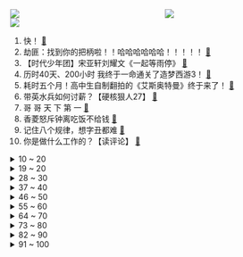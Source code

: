 <div >
	<a style="float:left;width:55%;" href = "https://github.com/anuraghazra/github-readme-stats">
	 <img src = "https://github-readme-stats.vercel.app/api?username=iuuuuuaena&theme=buefy&show_icons=true"/>
	</a>
	<a  style="float:right;width:45%" href = "https://github.com/anuraghazra/github-readme-stats">
	 <img  src="https://github-readme-stats.vercel.app/api/top-langs/?username=anuraghazra&layout=compact"/>
	</a>
	</div>

[![](https://img.shields.io/badge/jxd-@jxdgogogo.xyz-yellowgreen.svg)](https://www.jxdgogogo.xyz)<br>
1. 快！ [:link:](//www.bilibili.com/video/BV1Li4y127tD) <br>
2. 劫匪：找到你的把柄啦！！哈哈哈哈哈哈！！！！！ [:link:](//www.bilibili.com/video/BV1W3411L7LS) <br>
3. 【时代少年团】宋亚轩刘耀文《一起等雨停》 [:link:](//www.bilibili.com/video/BV1fm4y1d7Tg) <br>
4. 历时40天、200小时 我终于一命通关了造梦西游3！ [:link:](//www.bilibili.com/video/BV19r4y167pL) <br>
5. 耗时五个月！高中生自制翻拍的《艾斯奥特曼》终于来了！ [:link:](//www.bilibili.com/video/BV1FF411J71Q) <br>
6. 带英水兵如何讨薪？【硬核狠人27】 [:link:](//www.bilibili.com/video/BV1qa411C7ni) <br>
7. 哥 哥 天 下 第 一 [:link:](//www.bilibili.com/video/BV1Au411R7Gw) <br>
8. 香菱怒斥钟离吃饭不给钱 [:link:](//www.bilibili.com/video/BV1Br4y167bX) <br>
9. 记住八个规律，想字丑都难 [:link:](//www.bilibili.com/video/BV1CY411L7hN) <br>
10. 你是做什么工作的？【读评论】 [:link:](//www.bilibili.com/video/BV1fR4y1L78r) <br>
<details>
<summary>10 ~ 20</summary>

11. 《STAY》完整版来啦！真·经典重现！！！ [:link:](//www.bilibili.com/video/BV1Z44y1J7h7) <br>
12. 【老番茄】大傻子福尔摩斯(第二集) [:link:](//www.bilibili.com/video/BV1k34y1C7CL) <br>
13. 【说唱】我去世了，然后... [:link:](//www.bilibili.com/video/BV1vq4y1t7YN) <br>
14. 一刀下去，全面实现冰墩墩自由！ [:link:](//www.bilibili.com/video/BV18T4y1D7dF) <br>
15. 全员崩溃！从业至今，还从未见识过这种场面… [:link:](//www.bilibili.com/video/BV1iP4y1F7Kq) <br>
16. 游戏里的你，再强大也没我强大。 [:link:](//www.bilibili.com/video/BV1Y341177yQ) <br>
17. 【STN快报第六季21】为了拯救工作室！白金竟说自己可以出来卖！ [:link:](//www.bilibili.com/video/BV1vL411K7UN) <br>
18. 【 逐 渐 离 谱 ！】 [:link:](//www.bilibili.com/video/BV1jR4y1L7DC) <br>
19. 只为成功找方法，不为失败找理由 [:link:](//www.bilibili.com/video/BV1n341177qc) <br>
</details>
<details>
<summary>19 ~ 20</summary>

20. 从社牛到社死，只用了一秒钟… [:link:](//www.bilibili.com/video/BV1fa411y7eF) <br>
21. 反霸凌机车联盟 [:link:](//www.bilibili.com/video/BV11a411k7Wo) <br>
22. 外媒警告运动员“别吃中国肉！” 外国运动员：真香 [:link:](//www.bilibili.com/video/BV1yP4y1F7Do) <br>
23. 女生看到美女的真实状况 [:link:](//www.bilibili.com/video/BV1sF411E7JE) <br>
24. 广西颠覆认知的 10 大现象 [:link:](//www.bilibili.com/video/BV1Tm4y1o7Jo) <br>
25. 6分钟讲明白什么是洗钱 [:link:](//www.bilibili.com/video/BV1M34y1C71Z) <br>
26. 【明日方舟】我穷了，但我也悟了！ [:link:](//www.bilibili.com/video/BV1RP4y1F7tg) <br>
27. 东北冬天的流动盒饭 [:link:](//www.bilibili.com/video/BV1cu411R7To) <br>
28. 水货佛跳墙？榴莲酸菜鱼？现在网红店都这么野了？【还愿挑战ep08-三号仓库】 [:link:](//www.bilibili.com/video/BV1fS4y1r7CN) <br>
</details>
<details>
<summary>28 ~ 30</summary>

29. 屑狐狸逼👴结婚 【原神动画/八重神子】 [:link:](//www.bilibili.com/video/BV1BZ4y1R7EQ) <br>
30. 离谱！假装在女友面前叹气流眼泪…她竟然不停亲我？ [:link:](//www.bilibili.com/video/BV1Zb4y147oV) <br>
31. 原神2022宣传视频-「来自群星」愿前路永无止境 [:link:](//www.bilibili.com/video/BV1TY41157h1) <br>
32. 拿了冠军却一个人抱着小熊孤零零的坐着，她这几句话，够我粉她一辈子了！！！ [:link:](//www.bilibili.com/video/BV1Ju411X72A) <br>
33. 大爷问我从哪学的五子棋，我没敢告诉他 [:link:](//www.bilibili.com/video/BV1tr4y167ZA) <br>
34. 《原神》角色演示-「八 重 蔡 子」 [:link:](//www.bilibili.com/video/BV1X341177zi) <br>
35. 真实！影视剧里的高中生vs现实中的高中生 [:link:](//www.bilibili.com/video/BV125411o7Ln) <br>
36. 玩这个要先学会“听话”，再练习“认怂”！ [:link:](//www.bilibili.com/video/BV1VF411E7qK) <br>
37. 小姐姐说想要坐在熊身上 熊：来呀来呀 【街头恶作剧挑战66】 [:link:](//www.bilibili.com/video/BV1yT4y1D7mh) <br>
</details>
<details>
<summary>37 ~ 40</summary>

38. 破  冰  者  （孤勇者  冬季限定版) [:link:](//www.bilibili.com/video/BV1tr4y167nD) <br>
39. 为了给小猫咪减肥，我把我爸的车开烂了... [:link:](//www.bilibili.com/video/BV1vY411V7rn) <br>
40. 这该死的胜负欲 [:link:](//www.bilibili.com/video/BV1P34y1C7RB) <br>
41. 《明日方舟》危机合约新赛季「寻昼行动」宣传PV [:link:](//www.bilibili.com/video/BV1fF41177fP) <br>
42. ⚡️比 比 安 慕 希⚡️ [:link:](//www.bilibili.com/video/BV1JL4y1g7Wc) <br>
43. 故地重游，街头喝水，美女环绕。 [:link:](//www.bilibili.com/video/BV1Hu411X7D4) <br>
44. 良心到难以置信的网站推荐9丨全程高能 [:link:](//www.bilibili.com/video/BV1ju411X7Zm) <br>
45. 我有帽子猫啦！ [:link:](//www.bilibili.com/video/BV1ub4y1t7ec) <br>
46. 寄 [:link:](//www.bilibili.com/video/BV1YZ4y1R7Hb) <br>
</details>
<details>
<summary>46 ~ 50</summary>

47. 我买了一些好玩的！ [:link:](//www.bilibili.com/video/BV1QF411E7fz) <br>
48. 生辰纲：危！搞事七人组集结！《水浒传》P9（七星聚义） [:link:](//www.bilibili.com/video/BV1NT4y1Q7dJ) <br>
49. 【医学博士】祸从口入，一口吃掉6000只寄生虫？I 人类最容易感染的三种寄生虫 [:link:](//www.bilibili.com/video/BV14u411X7H7) <br>
50. 新疆民警在快餐店门口取暖，店员这一举动太暖 [:link:](//www.bilibili.com/video/BV14341177vs) <br>
51. 高中忙的理所应当 大学忙的莫名其妙 [:link:](//www.bilibili.com/video/BV1i34y1C7Mb) <br>
52. 这一晃居然已经10年了 [:link:](//www.bilibili.com/video/BV1Bq4y1t7AY) <br>
53. 缉毒民警牺牲前的最后一餐也没能好好吃 [:link:](//www.bilibili.com/video/BV17m4y1o7nm) <br>
54. 这屑狐狸竟如此的甜美! [:link:](//www.bilibili.com/video/BV13q4y1t7V8) <br>
55. 疯了！好吃到疯了！【会爆浆的鸡腿】非常的哇塞！ [:link:](//www.bilibili.com/video/BV1ju411X7mx) <br>
</details>
<details>
<summary>55 ~ 60</summary>

56. 邮局咖啡特此声明 [:link:](//www.bilibili.com/video/BV17r4y1r7mS) <br>
57. 【路温】《豆瓣2.7分》 [:link:](//www.bilibili.com/video/BV1D34y1C7hC) <br>
58. “满级动物行为大赏” [:link:](//www.bilibili.com/video/BV18S4y1r7DX) <br>
59. 萨拉伯尔  厨子探店¥1313 [:link:](//www.bilibili.com/video/BV1FF411E7WT) <br>
60. 网络热门事件分析：飘移死活学不会？那就上特效吧…… [:link:](//www.bilibili.com/video/BV1Va41117B2) <br>
61. 《关于上了两年网课的我返校走错学校这件事》 [:link:](//www.bilibili.com/video/BV1QL4y137Ye) <br>
62. 美式霸凌，但是是画师版 [:link:](//www.bilibili.com/video/BV1bR4y1L7LJ) <br>
63. 这个up疯了，他算出了海绵宝宝有多少个洞。。。 [:link:](//www.bilibili.com/video/BV1z341177ZQ) <br>
64. 宿舍楼下有只猫卡树上了哈哈哈哈哈哈哈哈哈哈哈哈哈哈哈哈哈哈哈哈哈哈哈哈哈哈哈哈哈哈 [:link:](//www.bilibili.com/video/BV1oR4y1L73B) <br>
</details>
<details>
<summary>64 ~ 70</summary>

65. “给我家猫看了，它说不信谣不传谣” [:link:](//www.bilibili.com/video/BV1G5411Z7eZ) <br>
66. UNOOOOOOO!! [:link:](//www.bilibili.com/video/BV1Pb4y1t71T) <br>
67. 这个发型够练习生吗？ [:link:](//www.bilibili.com/video/BV1j3411L76h) <br>
68. 别人都觉得我冷冷的，只有你知道我憨憨的 [:link:](//www.bilibili.com/video/BV1SS4y1F7ds) <br>
69. 买不到冰墩墩那就自己画吧 [:link:](//www.bilibili.com/video/BV15S4y1F7h3) <br>
70. 《鬼灭之刃·无限游郭篇》 飞碟社都不敢这么编！！ [:link:](//www.bilibili.com/video/BV1gb4y1t7WG) <br>
71. 【散人】超二次元浓度坑爹i wanna 你想要的他都有。。 [:link:](//www.bilibili.com/video/BV1ni4y127MD) <br>
72. 可怜的水史莱姆 [:link:](//www.bilibili.com/video/BV1xr4y1r7Vn) <br>
73. 恐 怖 生 存 7 [:link:](//www.bilibili.com/video/BV1Nb4y1t737) <br>
</details>
<details>
<summary>73 ~ 80</summary>

74. 【精灵旅社】胯骨轴子扭脱臼 [:link:](//www.bilibili.com/video/BV1w44y1n7tn) <br>
75. 看了这个视频，我再也没有喝过奶茶 [:link:](//www.bilibili.com/video/BV14P4y1w79a) <br>
76. 【原神】三界路飨祭宝箱全收集（125宝箱） [:link:](//www.bilibili.com/video/BV1BT4y1X7XP) <br>
77. 网络热门生物学视频鉴定【鉴定系列02】 [:link:](//www.bilibili.com/video/BV1z3411L7ku) <br>
78. 时隔两月！我终于拼出了史上最巨大帝国装甲车！ [:link:](//www.bilibili.com/video/BV1iT4y1D7Ui) <br>
79. 那3090TI是不是能把地球炸裂开 [:link:](//www.bilibili.com/video/BV14b4y147S7) <br>
80. 一些散落人间的中国式浪漫，你我都懂，直接破防了 [:link:](//www.bilibili.com/video/BV1yu411Q7KU) <br>
81. 【鬼谷闲谈】一场绵延1500多万年的瘟疫 [:link:](//www.bilibili.com/video/BV14a411C7q5) <br>
82. 当你控制了主播！会发生什么？ [:link:](//www.bilibili.com/video/BV1vu411X7xM) <br>
</details>
<details>
<summary>82 ~ 90</summary>

83. 片 名 为 寄 [:link:](//www.bilibili.com/video/BV1d44y1H7gP) <br>
84. 半个月了，冰墩墩终于扬眉吐气了！ [:link:](//www.bilibili.com/video/BV1xS4y1F7Qd) <br>
85. 沟通全靠视频通话，顶着ipad出门帮别人约会能有多社死？ [:link:](//www.bilibili.com/video/BV1PR4y1j7MA) <br>
86. 当英国人和美国人一起说中文……我笑不活了 [:link:](//www.bilibili.com/video/BV1Er4y1r7qz) <br>
87. 【王濛】我的金墩墩 被截胡了！！！ [:link:](//www.bilibili.com/video/BV1C3411L7dT) <br>
88. 朋友们，牛皮你们吃过吗？今天分享三种牛皮的做法给大家看看 [:link:](//www.bilibili.com/video/BV1kF411E7X2) <br>
89. 《崩坏3》全新SP角色「空梦·掠集之兽」预告 [:link:](//www.bilibili.com/video/BV1mm4y1d7BB) <br>
90. 终于吃到英国新疆菜天花板 量大过瘾 [:link:](//www.bilibili.com/video/BV1NR4y1j7gd) <br>
91. 家常馅饼新吃法 [:link:](//www.bilibili.com/video/BV1rP4y1w77M) <br>
</details>
<details>
<summary>91 ~ 100</summary>

92. 离 谱 颜 文 字 网 文 ∠( ᐛ 」∠❀)__ [:link:](//www.bilibili.com/video/BV1t44y1n7cT) <br>
93. 镜头下我那美丽的妻子 [:link:](//www.bilibili.com/video/BV1jS4y1r7TK) <br>
94. “万物皆有灵性” [:link:](//www.bilibili.com/video/BV1vL411K7ad) <br>
95. 猫永远是猫，人有时候是狗！ [:link:](//www.bilibili.com/video/BV11Y411V752) <br>
96. 【花滑运动员千金】我的表演滑彩排花絮 [:link:](//www.bilibili.com/video/BV1PY411578X) <br>
97. b站最“勤奋”博主的一天 [:link:](//www.bilibili.com/video/BV18L411K7hQ) <br>
98. 【⚠️外放警告】强迫症舒适视频 [:link:](//www.bilibili.com/video/BV1Em4y1d7wR) <br>
99. 这东西要是火了，我就cos屠夫去上班！ [:link:](//www.bilibili.com/video/BV1E34y1C7Rp) <br>
100. 怎么可以吃兔兔？法国猎人vs麻辣兔丁 [:link:](//www.bilibili.com/video/BV1Rm4y1d7wU) <br>
</details>
